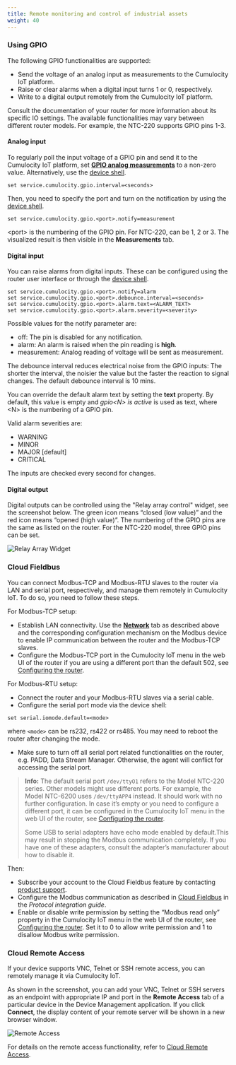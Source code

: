 ```yaml
---
title: Remote monitoring and control of industrial assets
weight: 40
---
```


### <a name="gpio"></a> Using GPIO

The following GPIO functionalities are supported:

* Send the voltage of an analog input as measurements to the Cumulocity IoT platform.
* Raise or clear alarms when a digital input turns 1 or 0, respectively.
* Write to a digital output remotely from the Cumulocity IoT platform.

Consult the documentation of your router for more information about its specific IO settings. The available functionalities may vary between different router models. For example, the NTC-220 supports GPIO pins 1-3.

#### Analog input

To regularly poll the input voltage of a GPIO pin and send it to the Cumulocity IoT platform, set [**GPIO analog measurements**](#configure) to a non-zero value. Alternatively, use the [device shell](#device-shell).

```shell
set service.cumulocity.gpio.interval=<seconds>
```

Then, you need to specify the port and turn on the notification by using the [device shell](#device-shell).

```shell
set service.cumulocity.gpio.<port>.notify=measurement
```

&#60;port&#62; is the numbering of the GPIO pin. For NTC-220, <port> can be 1, 2 or 3. The visualized result is then visible in the **Measurements** tab.

#### Digital input
You can raise alarms from digital inputs. These can be configured using the router user interface or through the [device shell](#device-shell).

```shell
set service.cumulocity.gpio.<port>.notify=alarm
set service.cumulocity.gpio.<port>.debounce.interval=<seconds>
set service.cumulocity.gpio.<port>.alarm.text=<ALARM_TEXT>
set service.cumulocity.gpio.<port>.alarm.severity=<severity>
```

Possible values for the notify parameter are:

* off: The pin is disabled for any notification.
* alarm: An alarm is raised when the pin reading is **high**.
* measurement: Analog reading of voltage will be sent as measurement.

The debounce interval reduces electrical noise from the GPIO inputs: The shorter the interval, the noisier the value but the faster the reaction to signal changes. The default debounce interval is 10 mins.

You can override the default alarm text by setting the **text** property. By default, this value is empty and *gpio&#60;N&#62; is active* is used as text, where &#60;N&#62; is the numbering of a GPIO pin.

Valid alarm severities are:

* WARNING
* MINOR
* MAJOR [default]
* CRITICAL

The inputs are checked every second for changes.

#### Digital output

Digital outputs can be controlled using the "Relay array control" widget, see the screenshot below. The green icon means “closed (low value)” and the red icon means “opened (high value)”. The numbering of the GPIO pins are the same as listed on the router. For the NTC-220 model, three GPIO pins can be set.

![Relay Array Widget](/images/device-demos/casa-system-router/router-relay-array.png)

### <a name="modbus"></a> Cloud Fieldbus

You can connect Modbus-TCP and Modbus-RTU slaves to the router via LAN and serial port, respectively, and manage them remotely in Cumulocity IoT. To do so, you need to follow these steps.

For Modbus-TCP setup:

* Establish LAN connectivity. Use the [**Network**](#network) tab as described above and the corresponding configuration mechanism on the Modbus device to enable IP communication between the router and the Modbus-TCP slaves.
* Configure the Modbus-TCP port in the Cumulocity IoT menu in the web UI of the router if you are using a different port than the default 502, see [Configuring the router](#configure).

For Modbus-RTU setup:

* Connect the router and your Modbus-RTU slaves via a serial cable.
* Configure the serial port mode via the device shell:

```shell
set serial.iomode.default=<mode>
```

where `<mode>` can be rs232, rs422 or rs485. You may need to reboot the router after changing the mode.

* Make sure to turn off all serial port related functionalities on the router, e.g. PADD, Data Stream Manager. Otherwise, the agent will conflict for accessing the serial port.

> **Info:** The default serial port `/dev/ttyO1` refers to the Model NTC-220 series. Other models might use different ports. For example, the Model NTC-6200 uses `/dev/ttyAPP4` instead. It should work with no further configuration. In case it’s empty or you need to configure a different port, it can be configured in the Cumulocity IoT menu in the web UI of the router, see [Configuring the router](#configure).
>
>Some USB to serial adapters have echo mode enabled by default.This may result in stopping the Modbus communication completely. If you have one of these adapters, consult the adapter’s manufacturer about how to disable it.

Then:

* Subscribe your account to the Cloud Fieldbus feature by contacting [product support](/about-doc/contacting-support).
* Configure the Modbus communication as described in [Cloud Fieldbus](/protocol-integration/cloud-fieldbus/#configuring-fieldbus) in the *Protocol integration guide*.
* Enable or disable write permission by setting the “Modbus read only” property in the Cumulocity IoT menu in the web UI of the router, see [Configuring the router](#configure). Set it to 0 to allow write permission and 1 to disallow Modbus write permission.

### <a name="remote-access"></a> Cloud Remote Access

If your device supports VNC, Telnet or SSH remote access, you can remotely manage it via Cumulocity IoT.

As shown in the screenshot, you can add your VNC, Telnet or SSH servers as an endpoint with appropriate IP and port in the **Remote Access** tab of a particular device in the Device Management application. If you click **Connect**, the display content of your remote server will be shown in a new browser window.

![Remote Access](/images/device-demos/casa-system-router/router-remote-access.png)

For details on the remote access functionality, refer to [Cloud Remote Access](/users-guide/optional-services#cloud-remote-access).
